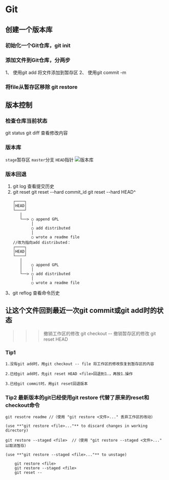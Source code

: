 # Git 
## 创建一个版本库
### 初始化一个Git仓库，git init 
### 添加文件到Git仓库，分两步
1、 使用git add <file> 将文件添加到暂存区
2、 使用git commit -m <message>
### 将file从暂存区移除 git restore
## 版本控制
### 检查仓库当前状态
git status
git diff 查看修改内容
### 版本库
`stage`暂存区 `master`分支 `HEAD`指针
![版本库](https://static.liaoxuefeng.com/files/attachments/919020037470528/0 "git版本库")
### 版本回退
1. git log 查看提交历史
2. git reset
	git reset --hard commit_id
	git reset --hard HEAD^  
	```
	┌────┐
	│HEAD│
	└────┘
	   │
	   └──> ○ append GPL
	        │
	        ○ add distributed
	        │
	        ○ wrote a readme file
	//改为指向add distributed：
	┌────┐
	│HEAD│
	└────┘
	   │
	   │    ○ append GPL
	   │    │
	   └──> ○ add distributed
	        │
	        ○ wrote a readme file	
	```	
3、git reflog 查看命令历史
## 让这个文件回到最近一次git commit或git add时的状态
>>>撤销工作区的修改 git checkout -- <file>
 >>>撤销暂存区的修改 git reset HEAD <file>
### Tip1
 	1.没有git add时，用git checkout -- file 将工作区的修改恢复到暂存区的内容

	2.已经git add时，先git reset HEAD <file>回退到1.，再按1.操作

	3.已经git commit时，用git reset回退版本
### Tip2 最新版本的git已经使用git restore 代替了原来的reset和checkout命令
	git resotre readme //（使用 "git restore <文件>..." 丢弃工作区的改动）

  	(use **"git restore <file>..."** to discard changes in working directory)

	git restore --staged <file>  //（使用 "git restore --staged <文件>..." 以取消暂存）

  	(use **"git restore --staged <file>..."** to unstage)

```
  	git restore <file> 
  	git restore --staged <file>
  	git reset -- 
```
  		
